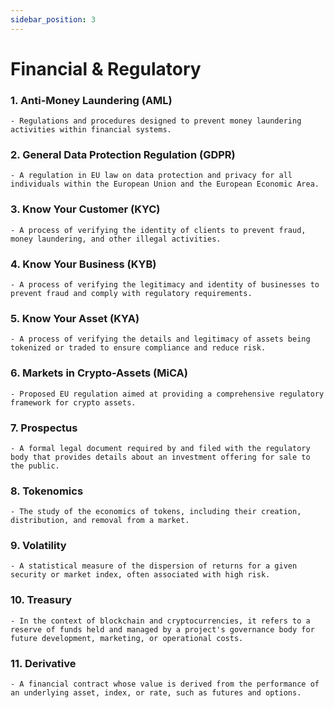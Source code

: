 ```yaml
---
sidebar_position: 3
---
```


# Financial & Regulatory
### 1. Anti-Money Laundering (AML)
    - Regulations and procedures designed to prevent money laundering activities within financial systems.
### 2. General Data Protection Regulation (GDPR)
    - A regulation in EU law on data protection and privacy for all individuals within the European Union and the European Economic Area.
### 3. Know Your Customer (KYC)
    - A process of verifying the identity of clients to prevent fraud, money laundering, and other illegal activities.
### 4. Know Your Business (KYB)
    - A process of verifying the legitimacy and identity of businesses to prevent fraud and comply with regulatory requirements.
### 5. Know Your Asset (KYA)
    - A process of verifying the details and legitimacy of assets being tokenized or traded to ensure compliance and reduce risk.
### 6. Markets in Crypto-Assets (MiCA)
    - Proposed EU regulation aimed at providing a comprehensive regulatory framework for crypto assets.
### 7. Prospectus
    - A formal legal document required by and filed with the regulatory body that provides details about an investment offering for sale to the public.
### 8. Tokenomics
    - The study of the economics of tokens, including their creation, distribution, and removal from a market.
### 9. Volatility
    - A statistical measure of the dispersion of returns for a given security or market index, often associated with high risk.
### 10. Treasury
    - In the context of blockchain and cryptocurrencies, it refers to a reserve of funds held and managed by a project's governance body for future development, marketing, or operational costs.
### 11. Derivative
    - A financial contract whose value is derived from the performance of an underlying asset, index, or rate, such as futures and options.